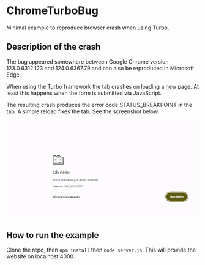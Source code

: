 # ChromeTurboBug
Minimal example to reproduce browser crash when using Turbo.

## Description of the crash
The bug appeared somewhere between Google Chrome version 123.0.6312.123 and 124.0.6367.79 and can also be reproduced in Microsoft Edge.

When using the Turbo framework the tab crashes on loading a new page. At least this happens when the form is submitted via JavaScript.

The resulting crash produces the error code STATUS_BREAKPOINT in the tab. A simple reload fixes the tab. See the screenshot below.

![screenshot of the crash](error.jpg)

## How to run the example
Clone the repo, then `npm install` then `node server.js`. This will provide the website on localhost:4000.